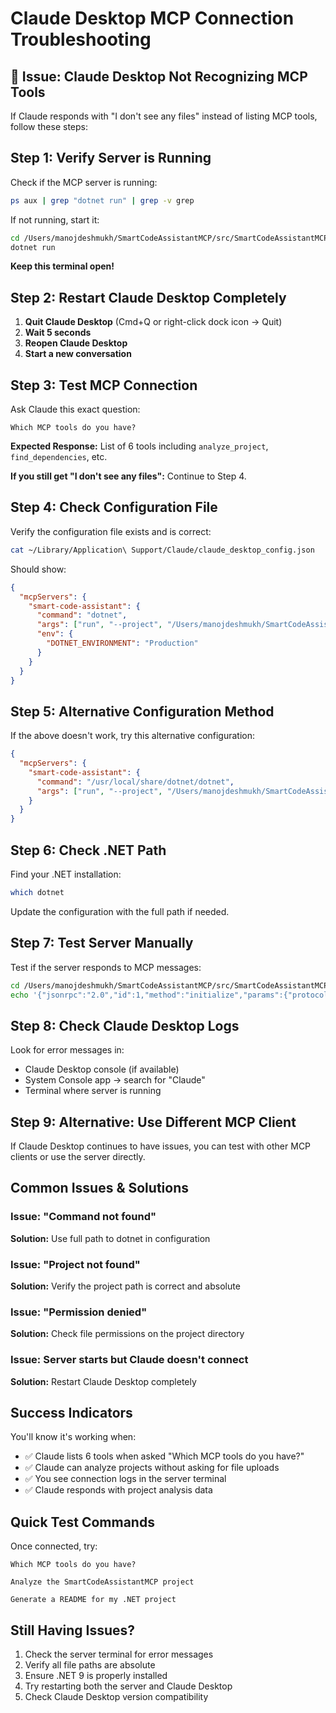 # Claude Desktop MCP Connection Troubleshooting

## 🚨 Issue: Claude Desktop Not Recognizing MCP Tools

If Claude responds with "I don't see any files" instead of listing MCP tools, follow these steps:

## Step 1: Verify Server is Running

Check if the MCP server is running:
```bash
ps aux | grep "dotnet run" | grep -v grep
```

If not running, start it:
```bash
cd /Users/manojdeshmukh/SmartCodeAssistantMCP/src/SmartCodeAssistantMCP
dotnet run
```

**Keep this terminal open!**

## Step 2: Restart Claude Desktop Completely

1. **Quit Claude Desktop** (Cmd+Q or right-click dock icon → Quit)
2. **Wait 5 seconds**
3. **Reopen Claude Desktop**
4. **Start a new conversation**

## Step 3: Test MCP Connection

Ask Claude this exact question:
```
Which MCP tools do you have?
```

**Expected Response:** List of 6 tools including `analyze_project`, `find_dependencies`, etc.

**If you still get "I don't see any files":** Continue to Step 4.

## Step 4: Check Configuration File

Verify the configuration file exists and is correct:
```bash
cat ~/Library/Application\ Support/Claude/claude_desktop_config.json
```

Should show:
```json
{
  "mcpServers": {
    "smart-code-assistant": {
      "command": "dotnet",
      "args": ["run", "--project", "/Users/manojdeshmukh/SmartCodeAssistantMCP/src/SmartCodeAssistantMCP"],
      "env": {
        "DOTNET_ENVIRONMENT": "Production"
      }
    }
  }
}
```

## Step 5: Alternative Configuration Method

If the above doesn't work, try this alternative configuration:

```json
{
  "mcpServers": {
    "smart-code-assistant": {
      "command": "/usr/local/share/dotnet/dotnet",
      "args": ["run", "--project", "/Users/manojdeshmukh/SmartCodeAssistantMCP/src/SmartCodeAssistantMCP"]
    }
  }
}
```

## Step 6: Check .NET Path

Find your .NET installation:
```bash
which dotnet
```

Update the configuration with the full path if needed.

## Step 7: Test Server Manually

Test if the server responds to MCP messages:
```bash
cd /Users/manojdeshmukh/SmartCodeAssistantMCP/src/SmartCodeAssistantMCP
echo '{"jsonrpc":"2.0","id":1,"method":"initialize","params":{"protocolVersion":"2024-11-05","capabilities":{"tools":{}},"clientInfo":{"name":"test","version":"1.0"}}}' | dotnet run
```

## Step 8: Check Claude Desktop Logs

Look for error messages in:
- Claude Desktop console (if available)
- System Console app → search for "Claude"
- Terminal where server is running

## Step 9: Alternative: Use Different MCP Client

If Claude Desktop continues to have issues, you can test with other MCP clients or use the server directly.

## Common Issues & Solutions

### Issue: "Command not found"
**Solution:** Use full path to dotnet in configuration

### Issue: "Project not found"
**Solution:** Verify the project path is correct and absolute

### Issue: "Permission denied"
**Solution:** Check file permissions on the project directory

### Issue: Server starts but Claude doesn't connect
**Solution:** Restart Claude Desktop completely

## Success Indicators

You'll know it's working when:
- ✅ Claude lists 6 tools when asked "Which MCP tools do you have?"
- ✅ Claude can analyze projects without asking for file uploads
- ✅ You see connection logs in the server terminal
- ✅ Claude responds with project analysis data

## Quick Test Commands

Once connected, try:
```
Which MCP tools do you have?
```

```
Analyze the SmartCodeAssistantMCP project
```

```
Generate a README for my .NET project
```

## Still Having Issues?

1. Check the server terminal for error messages
2. Verify all file paths are absolute
3. Ensure .NET 9 is properly installed
4. Try restarting both the server and Claude Desktop
5. Check Claude Desktop version compatibility
